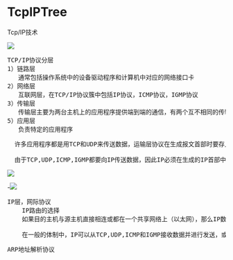 # TcpIPTree
Tcp/IP技术

![](https://i.imgur.com/7WDWnnb.jpg)

<pre>
TCP/IP协议分层
1）链路层
   通常包括操作系统中的设备驱动程序和计算机中对应的网络接口卡
2）网络层
   互联网层，在TCP/IP协议簇中包括IP协议，ICMP协议，IGMP协议
3）传输层
   传输层主要为两台主机上的应用程序提供端到端的通信，有两个互不相同的传输协议，TCP（传输控制协议）， UDP（用户数据报协议）
5）应用层
   负责特定的应用程序
</pre>

<pre>
  许多应用程序都是用TCP和UDP来传送数据，运输层协议在生成报文首部时要存入一个应用程序的标识符，TCP和UDP都用一个16bit的端口号来标识不同的应用程序，

  由于TCP,UDP,ICMP,IGMP都要向IP传送数据，因此IP必须在生成的IP首部中加入某种标识，以表明属于哪一层，为此IP在首部中存入一个长度为8bit的数据，称作协议域，6表示TCP，17标识UDP协议
</pre>

![](https://i.imgur.com/N1ko0im.jpg)

-![](https://i.imgur.com/jN7pFzR.jpg)

<pre>
IP层，网际协议
    IP路由的选择
    如果目的主机与源主机直接相连或都在一个共享网络上（以太网），那么IP数据报就直接送到目的主机上，否则主机把数据报发往一默认的路由上，由路由器来转发数据报，大多数的主机都是采用这种机制.

	在一般的体制中，IP可以从TCP,UDP,ICMP和IGMP接收数据并进行发送，或者从一个网络接口接收数据报并进行发送，IP层在内存中有一个路由表，当接收到一份数据报并进行发送时，它都要对该表搜索一次。
</pre>

<pre>
ARP地址解析协议
</pre>